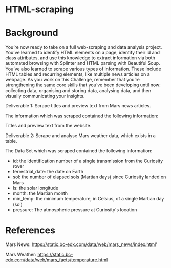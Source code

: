 # HTML-scraping

# Background

You’re now ready to take on a full web-scraping and data analysis project. You’ve learned to identify HTML elements on a page, identify their id and class attributes, and use this knowledge to extract information via both automated browsing with Splinter and HTML parsing with Beautiful Soup. You’ve also learned to scrape various types of information. These include HTML tables and recurring elements, like multiple news articles on a webpage.
As you work on this Challenge, remember that you’re strengthening the same core skills that you’ve been developing until now: collecting data, organising and storing data, analysing data, and then visually communicating your insights.

Deliverable 1: Scrape titles and preview text from Mars news articles.

The information which was scraped contained the following information:

Titles and preview text from the website.

Deliverable 2: Scrape and analyse Mars weather data, which exists in a table.

The Data Set which was scraped contained the following information:

- id: the identification number of a single transmission from the Curiosity rover
- terrestrial_date: the date on Earth
- sol: the number of elapsed sols (Martian days) since Curiosity landed on Mars
- ls: the solar longitude
- month: the Martian month
- min_temp: the minimum temperature, in Celsius, of a single Martian day (sol)
- pressure: The atmospheric pressure at Curiosity's location

# References

Mars News: https://static.bc-edx.com/data/web/mars_news/index.html'

Mars Weather: https://static.bc-edx.com/data/web/mars_facts/temperature.html
